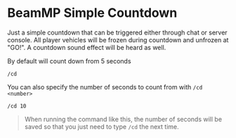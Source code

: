 # BeamMP Simple Countdown
Just a simple countdown that can be triggered either through chat or server console. All player vehicles will be frozen during countdown and unfrozen at "GO!". A countdown sound effect will be heard as well.

By default will count down from 5 seconds
```
/cd
```

You can also specify the number of seconds to count from with `/cd <number>`
```
/cd 10
```
> When running the command like this, the number of seconds will be saved so that you just need to type `/cd` the next time.
